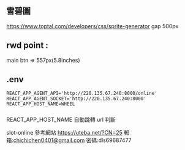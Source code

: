 ## 雪碧圖 
https://www.toptal.com/developers/css/sprite-generator
gap 500px

## rwd point : 
main btn => 557px(5.8inches) 


## .env
```
REACT_APP_AGENT_API='http://220.135.67.240:8000/online'
REACT_APP_AGENT_SOCKET='http://220.135.67.240:8000'
REACT_APP_HOST_NAME=WHEEL 
```


### 
REACT_APP_HOST_NAME 自動跳轉 url 判斷




slot-online
參考網站
https://uteba.net/?CN=25
郵箱:chichichen0401@gmail.com
密碼:dls69687477